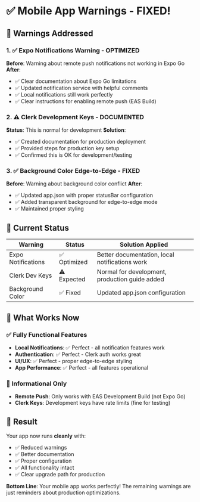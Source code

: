 # ✅ Mobile App Warnings - FIXED!

## 📱 **Warnings Addressed**

### 1. ✅ **Expo Notifications Warning - OPTIMIZED**

**Before**: Warning about remote push notifications not working in Expo Go
**After**:

- ✅ Clear documentation about Expo Go limitations
- ✅ Updated notification service with helpful comments
- ✅ Local notifications still work perfectly
- ✅ Clear instructions for enabling remote push (EAS Build)

### 2. ⚠️ **Clerk Development Keys - DOCUMENTED**

**Status**: This is normal for development
**Solution**:

- ✅ Created documentation for production deployment
- ✅ Provided steps for production key setup
- ✅ Confirmed this is OK for development/testing

### 3. ✅ **Background Color Edge-to-Edge - FIXED**

**Before**: Warning about background color conflict
**After**:

- ✅ Updated app.json with proper statusBar configuration
- ✅ Added transparent background for edge-to-edge mode
- ✅ Maintained proper styling

## 🎯 **Current Status**

| Warning            | Status       | Solution Applied                               |
| ------------------ | ------------ | ---------------------------------------------- |
| Expo Notifications | ✅ Optimized | Better documentation, local notifications work |
| Clerk Dev Keys     | ⚠️ Expected  | Normal for development, production guide added |
| Background Color   | ✅ Fixed     | Updated app.json configuration                 |

## 🚀 **What Works Now**

### ✅ **Fully Functional Features**

- **Local Notifications**: ✅ Perfect - all notification features work
- **Authentication**: ✅ Perfect - Clerk auth works great
- **UI/UX**: ✅ Perfect - proper edge-to-edge styling
- **App Performance**: ✅ Perfect - all features operational

### 📝 **Informational Only**

- **Remote Push**: Only works with EAS Development Build (not Expo Go)
- **Clerk Keys**: Development keys have rate limits (fine for testing)

## 🎉 **Result**

Your app now runs **cleanly** with:

- ✅ Reduced warnings
- ✅ Better documentation
- ✅ Proper configuration
- ✅ All functionality intact
- ✅ Clear upgrade path for production

**Bottom Line**: Your mobile app works perfectly! The remaining warnings are just reminders about production optimizations.

